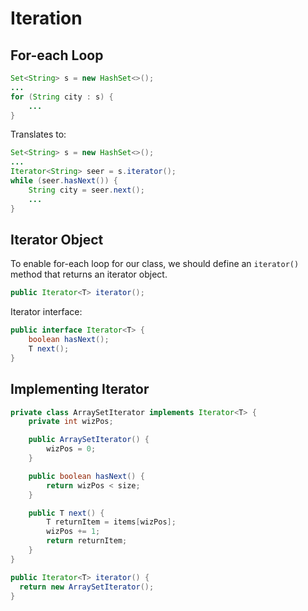 Iteration
===
## For-each Loop
```java
Set<String> s = new HashSet<>();
...
for (String city : s) {
    ...
}
```
Translates to:
```java
Set<String> s = new HashSet<>();
...
Iterator<String> seer = s.iterator();
while (seer.hasNext()) {
    String city = seer.next();
    ...
}
```


## Iterator Object
To enable for-each loop for our class, we should define an `iterator()` method that returns an iterator object.
```java
public Iterator<T> iterator();
```

Iterator interface:
```java
public interface Iterator<T> {
    boolean hasNext();
    T next();
}
```

## Implementing Iterator
```java
private class ArraySetIterator implements Iterator<T> {
    private int wizPos;

    public ArraySetIterator() {
        wizPos = 0;
    }

    public boolean hasNext() {
        return wizPos < size;
    }

    public T next() {
        T returnItem = items[wizPos];
        wizPos += 1;
        return returnItem;
    }
}

public Iterator<T> iterator() {
  return new ArraySetIterator();
}
```